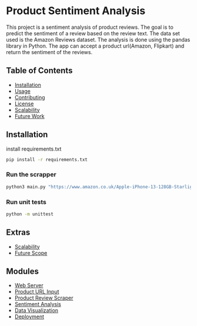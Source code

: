 <!-- Project Title -->

# Product Sentiment Analysis

<!-- Short Description -->

This project is a sentiment analysis of product reviews. The goal is to predict the sentiment of a review based on the review text. The data set used is the Amazon Reviews dataset. The analysis is done using the pandas library in Python. The app can accept a product url(Amazon, Flipkart) and return the sentiment of the reviews.

## Table of Contents

- [Installation](#installation)
- [Usage](#usage)
- [Contributing](#contributing)
- [License](#license)
- [Scalability](#scalability)
- [Future Work](#future-work)

## Installation

install requirements.txt

```bash
pip install -r requirements.txt
```

### Run the scrapper

```bash
python3 main.py "https://www.amazon.co.uk/Apple-iPhone-13-128GB-Starlight/dp/B09G9FB7LV/ref=cm_cr_arp_d_product_top?ie=UTF8"
```

### Run unit tests

```bash
python -m unittest
```

## Extras

- [Scalability](#scalability)
- [Future Scope](#future-scope)

## Modules

- [Web Server](#web-server)
- [Product URL Input](#product-url-input)
- [Product Review Scraper](#product-review-scraper)
- [Sentiment Analysis](#sentiment-analysis)
- [Data Visualization](#data-visualization)
- [Deployment](#deployment)
